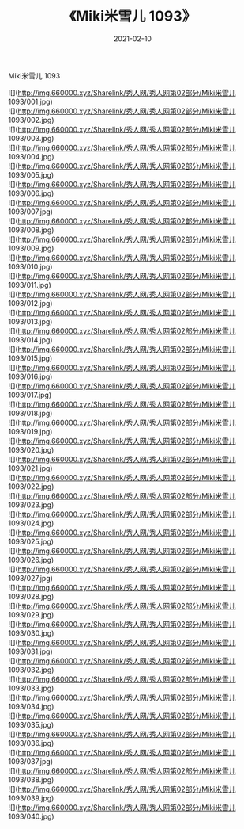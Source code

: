 ﻿---
layout: post
title:  《Miki米雪儿 1093》
date:   2021-02-10
img: http://img.660000.xyz/Sharelink/秀人网/秀人网第02部分/Miki米雪儿 1093/000.jpg
categories: [美女, 清纯, 唯美]
---

Miki米雪儿 1093

  ![](http://img.660000.xyz/Sharelink/秀人网/秀人网第02部分/Miki米雪儿 1093/001.jpg) <br> ![](http://img.660000.xyz/Sharelink/秀人网/秀人网第02部分/Miki米雪儿 1093/002.jpg) <br> ![](http://img.660000.xyz/Sharelink/秀人网/秀人网第02部分/Miki米雪儿 1093/003.jpg) <br> ![](http://img.660000.xyz/Sharelink/秀人网/秀人网第02部分/Miki米雪儿 1093/004.jpg) <br> ![](http://img.660000.xyz/Sharelink/秀人网/秀人网第02部分/Miki米雪儿 1093/005.jpg) <br> ![](http://img.660000.xyz/Sharelink/秀人网/秀人网第02部分/Miki米雪儿 1093/006.jpg) <br> ![](http://img.660000.xyz/Sharelink/秀人网/秀人网第02部分/Miki米雪儿 1093/007.jpg) <br> ![](http://img.660000.xyz/Sharelink/秀人网/秀人网第02部分/Miki米雪儿 1093/008.jpg) <br> ![](http://img.660000.xyz/Sharelink/秀人网/秀人网第02部分/Miki米雪儿 1093/009.jpg) <br> ![](http://img.660000.xyz/Sharelink/秀人网/秀人网第02部分/Miki米雪儿 1093/010.jpg) <br> ![](http://img.660000.xyz/Sharelink/秀人网/秀人网第02部分/Miki米雪儿 1093/011.jpg) <br> ![](http://img.660000.xyz/Sharelink/秀人网/秀人网第02部分/Miki米雪儿 1093/012.jpg) <br> ![](http://img.660000.xyz/Sharelink/秀人网/秀人网第02部分/Miki米雪儿 1093/013.jpg) <br> ![](http://img.660000.xyz/Sharelink/秀人网/秀人网第02部分/Miki米雪儿 1093/014.jpg) <br> ![](http://img.660000.xyz/Sharelink/秀人网/秀人网第02部分/Miki米雪儿 1093/015.jpg) <br> ![](http://img.660000.xyz/Sharelink/秀人网/秀人网第02部分/Miki米雪儿 1093/016.jpg) <br> ![](http://img.660000.xyz/Sharelink/秀人网/秀人网第02部分/Miki米雪儿 1093/017.jpg) <br> ![](http://img.660000.xyz/Sharelink/秀人网/秀人网第02部分/Miki米雪儿 1093/018.jpg) <br> ![](http://img.660000.xyz/Sharelink/秀人网/秀人网第02部分/Miki米雪儿 1093/019.jpg) <br> ![](http://img.660000.xyz/Sharelink/秀人网/秀人网第02部分/Miki米雪儿 1093/020.jpg) <br> ![](http://img.660000.xyz/Sharelink/秀人网/秀人网第02部分/Miki米雪儿 1093/021.jpg) <br> ![](http://img.660000.xyz/Sharelink/秀人网/秀人网第02部分/Miki米雪儿 1093/022.jpg) <br> ![](http://img.660000.xyz/Sharelink/秀人网/秀人网第02部分/Miki米雪儿 1093/023.jpg) <br> ![](http://img.660000.xyz/Sharelink/秀人网/秀人网第02部分/Miki米雪儿 1093/024.jpg) <br> ![](http://img.660000.xyz/Sharelink/秀人网/秀人网第02部分/Miki米雪儿 1093/025.jpg) <br> ![](http://img.660000.xyz/Sharelink/秀人网/秀人网第02部分/Miki米雪儿 1093/026.jpg) <br> ![](http://img.660000.xyz/Sharelink/秀人网/秀人网第02部分/Miki米雪儿 1093/027.jpg) <br> ![](http://img.660000.xyz/Sharelink/秀人网/秀人网第02部分/Miki米雪儿 1093/028.jpg) <br> ![](http://img.660000.xyz/Sharelink/秀人网/秀人网第02部分/Miki米雪儿 1093/029.jpg) <br> ![](http://img.660000.xyz/Sharelink/秀人网/秀人网第02部分/Miki米雪儿 1093/030.jpg) <br> ![](http://img.660000.xyz/Sharelink/秀人网/秀人网第02部分/Miki米雪儿 1093/031.jpg) <br> ![](http://img.660000.xyz/Sharelink/秀人网/秀人网第02部分/Miki米雪儿 1093/032.jpg) <br> ![](http://img.660000.xyz/Sharelink/秀人网/秀人网第02部分/Miki米雪儿 1093/033.jpg) <br> ![](http://img.660000.xyz/Sharelink/秀人网/秀人网第02部分/Miki米雪儿 1093/034.jpg) <br> ![](http://img.660000.xyz/Sharelink/秀人网/秀人网第02部分/Miki米雪儿 1093/035.jpg) <br> ![](http://img.660000.xyz/Sharelink/秀人网/秀人网第02部分/Miki米雪儿 1093/036.jpg) <br> ![](http://img.660000.xyz/Sharelink/秀人网/秀人网第02部分/Miki米雪儿 1093/037.jpg) <br> ![](http://img.660000.xyz/Sharelink/秀人网/秀人网第02部分/Miki米雪儿 1093/038.jpg) <br> ![](http://img.660000.xyz/Sharelink/秀人网/秀人网第02部分/Miki米雪儿 1093/039.jpg) <br> ![](http://img.660000.xyz/Sharelink/秀人网/秀人网第02部分/Miki米雪儿 1093/040.jpg) <br>